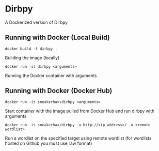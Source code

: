 # Dirbpy

A Dockerized version of Dirbpy

## Running with Docker (Local Build)

```docker build -t dirbpy .```

Building the image (locally)

```docker run -it dirbpy <arguments>```

Running the Docker container with arguments

## Running with Docker (Docker Hub)

```docker run -it sneakerhax\dirbpy <arguments>```

Start container with the image pulled from Docker Hub and run dirbpy with arguments

```docker run -it sneakerhax/dirbpy -u http://<ip_address>/ -o <remote wordlist>```

Run a wordlist on the specified target using remote wordlist (for wordlists hosted on Github you must use raw format)
